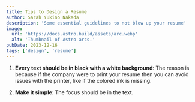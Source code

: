 ```yaml
---
title: Tips to Design a Resume
author: Sarah Yukino Nakada
description: 'Some essential guidelines to not blow up your resume'
image:
  url: 'https://docs.astro.build/assets/arc.webp'
  alt: 'Thumbnail of Astro arcs.'
pubDate: 2023-12-16
tags: ['design', 'resume']
---
```


1. **Every text should be in black with a white background**: The reason is because if the company were to print your resume then you can avoid issues with the printer, like if the colored ink is missing.

2. **Make it simple**: The focus should be in the text.
